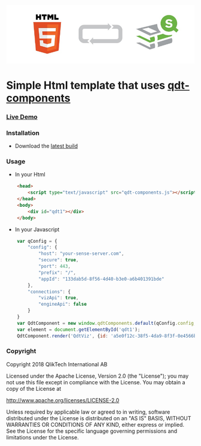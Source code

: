 ![Qlik Sense](banner_html5_h250.jpg "Qlik Sense")

# Simple Html template that uses [qdt-components](https://github.com/qlik-demo-team/qdt-components)

### [Live Demo](https://webapps.qlik.com/qdt-components/plain-html/index.html) 

### Installation
- Download the [latest build](https://github.com/qlik-demo-team/qdt-components/tree/master/dist/qdt-components.js) 

### Usage
- In your Html
```html
    <head>
        <script type="text/javascript" src="qdt-components.js"></script>
    </head>
    <body>
        <div id="qdt1"></div>
    </body>
```

- In your Javascript
```javascript
    var qConfig = {
        "config": {
            "host": "your-sense-server.com",
            "secure": true,
            "port": 443,
            "prefix": "/",
            "appId": "133dab5d-8f56-4d40-b3e0-a6b401391bde"
        },
        "connections": { 
            "vizApi": true, 
            "engineApi": false 
        }
    }
    var QdtComponent = new window.qdtComponents.default(qConfig.config, qConfig.connections);
    var element = document.getElementById('qdt1');
    QdtComponent.render('QdtViz', {id: 'a5e0f12c-38f5-4da9-8f3f-0e4566b28398', height:'300px'}, element);
```

### Copyright

Copyright 2018 QlikTech International AB

Licensed under the Apache License, Version 2.0 (the "License"); you may not use this file except in compliance with the License. You may obtain a copy of the License at    

http://www.apache.org/licenses/LICENSE-2.0

Unless required by applicable law or agreed to in writing, software distributed under the License is distributed on an "AS IS" BASIS, WITHOUT WARRANTIES OR CONDITIONS OF ANY KIND, either express or implied. See the License for the specific language governing permissions and limitations under the License.

